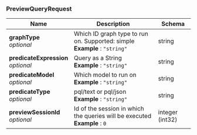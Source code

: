 
<a name="previewqueryrequest"></a>
### PreviewQueryRequest

|Name|Description|Schema|
|---|---|---|
|**graphType**  <br>*optional*|Which ID graph type to run on. Supported: simple  <br>**Example** : `"string"`|string|
|**predicateExpression**  <br>*optional*|Query as a String  <br>**Example** : `"string"`|string|
|**predicateModel**  <br>*optional*|Which model to run on  <br>**Example** : `"string"`|string|
|**predicateType**  <br>*optional*|pql/text or pql/json  <br>**Example** : `"string"`|string|
|**previewSessionId**  <br>*optional*|Id of the session in which the queries will be executed  <br>**Example** : `0`|integer (int32)|



